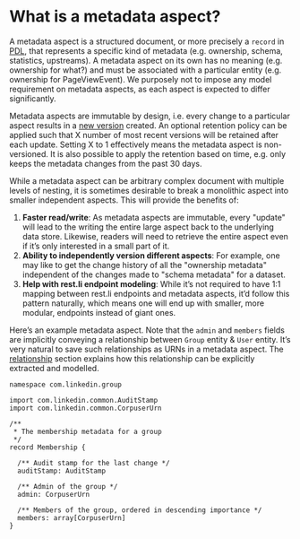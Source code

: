 # What is a metadata aspect?

A metadata aspect is a structured document, or more precisely a `record` in [PDL](https://linkedin.github.io/rest.li/pdl_schema),
that represents a specific kind of metadata (e.g. ownership, schema, statistics, upstreams).
A metadata aspect on its own has no meaning (e.g. ownership for what?) and must be associated with a particular entity (e.g. ownership for PageViewEvent).
We purposely not to impose any model requirement on metadata aspects, as each aspect is expected to differ significantly.

Metadata aspects are immutable by design, i.e. every change to a particular aspect results in a [new version](../advanced/aspect-versioning.md) created.
An optional retention policy can be applied such that X number of most recent versions will be retained after each update.
Setting X to 1 effectively means the metadata aspect is non-versioned.
It is also possible to apply the retention based on time, e.g. only keeps the metadata changes from the past 30 days.

While a metadata aspect can be arbitrary complex document with multiple levels of nesting, it is sometimes desirable to break a monolithic aspect into smaller independent aspects.
This will provide the benefits of:

1. **Faster read/write**: As metadata aspects are immutable, every "update" will lead to the writing the entire large aspect back to the underlying data store.
   Likewise, readers will need to retrieve the entire aspect even if it’s only interested in a small part of it.
2. **Ability to independently version different aspects**: For example, one may like to get the change history of all the "ownership metadata" independent of the changes made to "schema metadata" for a dataset.
3. **Help with rest.li endpoint modeling**: While it’s not required to have 1:1 mapping between rest.li endpoints and metadata aspects,
   it’d follow this pattern naturally, which means one will end up with smaller, more modular, endpoints instead of giant ones.

Here’s an example metadata aspect. Note that the `admin` and `members` fields are implicitly conveying a relationship between `Group` entity & `User` entity.
It’s very natural to save such relationships as URNs in a metadata aspect.
The [relationship](relationship.md) section explains how this relationship can be explicitly extracted and modelled.

```
namespace com.linkedin.group

import com.linkedin.common.AuditStamp
import com.linkedin.common.CorpuserUrn

/**
 * The membership metadata for a group
 */
record Membership {

  /** Audit stamp for the last change */
  auditStamp: AuditStamp

  /** Admin of the group */
  admin: CorpuserUrn

  /** Members of the group, ordered in descending importance */
  members: array[CorpuserUrn]
}
```
